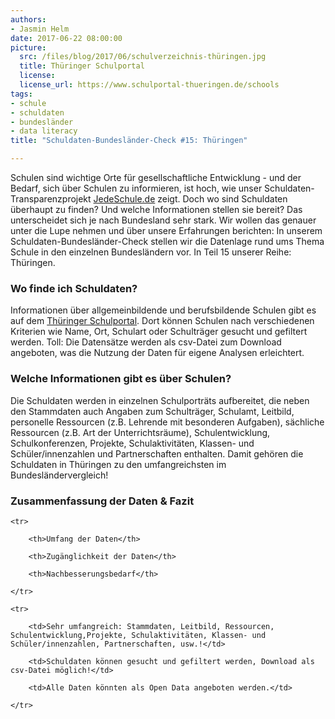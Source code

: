 ```yaml
---
authors: 
- Jasmin Helm
date: 2017-06-22 08:00:00
picture:
  src: /files/blog/2017/06/schulverzeichnis-thüringen.jpg
  title: Thüringer Schulportal
  license: 
  license_url: https://www.schulportal-thueringen.de/schools  
tags:
- schule
- schuldaten
- bundesländer
- data literacy
title: "Schuldaten-Bundesländer-Check #15: Thüringen"

---
```


Schulen sind wichtige Orte für gesellschaftliche Entwicklung - und der Bedarf, sich über Schulen zu informieren, ist hoch, wie unser Schuldaten-Transparenzprojekt [JedeSchule.de](https://jedeschule.de) zeigt. Doch wo sind Schuldaten überhaupt zu finden? Und welche Informationen stellen sie bereit? Das unterscheidet sich je nach Bundesland sehr stark. Wir wollen das genauer unter die Lupe nehmen und über unsere Erfahrungen berichten: In unserem Schuldaten-Bundesländer-Check stellen wir die Datenlage rund ums Thema Schule in den einzelnen Bundesländern vor. In Teil 15 unserer Reihe: Thüringen. 
 
### Wo finde ich Schuldaten?
 
Informationen über allgemeinbildende und berufsbildende Schulen gibt es auf dem [Thüringer Schulportal](https://www.schulportal-thueringen.de/schools). Dort können Schulen nach verschiedenen Kriterien wie Name, Ort, Schulart oder Schulträger gesucht und gefiltert werden. Toll: Die Datensätze werden als csv-Datei zum Download angeboten, was die Nutzung der Daten für eigene Analysen erleichtert. 
 
### Welche Informationen gibt es über Schulen?
 
Die Schuldaten werden in einzelnen Schulporträts aufbereitet, die neben den Stammdaten auch Angaben zum Schulträger, Schulamt, Leitbild, personelle Ressourcen (z.B. Lehrende mit besonderen Aufgaben), sächliche Ressourcen (z.B. Art der Unterrichtsräume), Schulentwicklung, Schulkonferenzen, Projekte, Schulaktivitäten, Klassen- und Schüler/innenzahlen und Partnerschaften enthalten. Damit gehören die Schuldaten in Thüringen zu den umfangreichsten im Bundesländervergleich!
 
### Zusammenfassung der Daten & Fazit

<table>

	<tr>

		<th>Umfang der Daten</th>

		<th>Zugänglichkeit der Daten</th>

		<th>Nachbesserungsbedarf</th>

	</tr>

	<tr>

		<td>Sehr umfangreich: Stammdaten, Leitbild, Ressourcen, Schulentwicklung,Projekte, Schulaktivitäten, Klassen- und Schüler/innenzahlen, Partnerschaften, usw.!</td>

		<td>Schuldaten können gesucht und gefiltert werden, Download als csv-Datei möglich!</td>

		<td>Alle Daten könnten als Open Data angeboten werden.</td>

	</tr>
</table>

